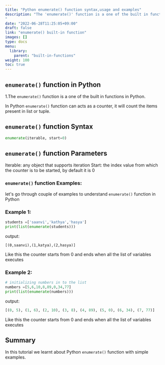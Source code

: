 ```yaml
---
title: "Python enumerate() function syntax,usage and examples"
description: "The 'enumerate()' function is a one of the built in functions in Python
"
date: "2022-06-28T11:25:05+09:00"
draft: false
link: "enumerate() built-in function"
images: []
type: docs
menu:
  library:
    parent: "built-in-functions"
weight: 100
toc: true
---
```


## `enumerate()` function in Python

1.The `enumerate()` function is a one of the built in functions in Python.

In Python `enumerate()` function can acts as a counter, it will count the items present in list or tuple.

## `enumerate()` function Syntax

```Python
enumerate(iterable, start=0)
```
## `enumerate()` function Parameters

Iterable: any object that supports iteration
Start: the index value from which the counter is to be started, by default it is 0

### `enumerate()` function Examples:

let's go through couple of examples to understand `enumerate()` function in Python

### Example 1:

```Python
students =['saanvi','kathya','hasya']
print(list(enumerate(students)))
```
output:
```
[(0,saanvi),(1,katya),(2,hasya)]
```
Like this the counter starts from 0 and ends when all the list of variables executes

### Example 2:

```Python
# initializing numbers in to the list
numbers =[5,6,10,8,89,0,34,77]
print(list(enumerate(numbers)))
```
output:

```Python
[(0, 5), (1, 6), (2, 10), (3, 8), (4, 89), (5, 0), (6, 34), (7, 77)]
```
Like this the counter starts from 0 and ends when all the list of variables executes

## Summary
In this tutorial we learnt about Python `enumerate()` function with simple examples.
